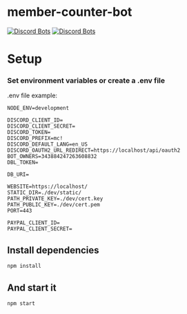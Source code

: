 # member-counter-bot
[![Discord Bots](https://discordbots.org/api/widget/status/478567255198662656.svg)](https://discordbots.org/bot/478567255198662656) [![Discord Bots](https://discordbots.org/api/widget/servers/478567255198662656.svg)](https://discordbots.org/bot/478567255198662656)
# Setup

### Set environment variables or create a .env file

.env file example:

```
NODE_ENV=development

DISCORD_CLIENT_ID=
DISCORD_CLIENT_SECRET=
DISCORD_TOKEN=
DISCORD_PREFIX=mc!
DISCORD_DEFAULT_LANG=en_US
DISCORD_OAUTH2_URL_REDIRECT=https://localhost/api/oauth2
BOT_OWNERS=343884247263608832
DBL_TOKEN=

DB_URI=

WEBSITE=https://localhost/
STATIC_DIR=./dev/static/
PATH_PRIVATE_KEY=./dev/cert.key
PATH_PUBLIC_KEY=./dev/cert.pem
PORT=443

PAYPAL_CLIENT_ID=
PAYPAL_CLIENT_SECRET=
```

## Install dependencies

```sh
npm install
```

## And start it

```sh
npm start
```
